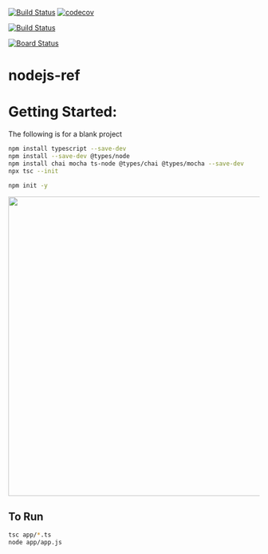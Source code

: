 


[![Build Status](https://travis-ci.org/mchirico/nodejs-ref.svg?branch=master)](https://travis-ci.org/mchirico/nodejs-ref)
[![codecov](https://codecov.io/gh/mchirico/nodejs-ref/branch/master/graph/badge.svg)](https://codecov.io/gh/mchirico/nodejs-ref)

[![Build Status](https://mchirico.visualstudio.com/nodejs-ref/_apis/build/status/mchirico.nodejs-ref?branchName=master)](https://mchirico.visualstudio.com/nodejs-ref/_build/latest?definitionId=9&branchName=master)

[![Board Status](https://dev.azure.com/mchirico/02253250-8984-422d-a891-dfaa6e9c73a5/5cd22d17-5d66-4fba-88e8-1c112608a346/_apis/work/boardbadge/1ec5f6f5-0285-4a48-8876-d92a61cf94fc?columnOptions=1)](https://dev.azure.com/mchirico/02253250-8984-422d-a891-dfaa6e9c73a5/_boards/board/t/5cd22d17-5d66-4fba-88e8-1c112608a346/Microsoft.RequirementCategory/)


# nodejs-ref


# Getting Started:

The following is for a blank project

```bash
npm install typescript --save-dev
npm install --save-dev @types/node
npm install chai mocha ts-node @types/chai @types/mocha --save-dev
npx tsc --init

npm init -y

```

<img src='https://user-images.githubusercontent.com/755710/64076328-73678880-cc91-11e9-82ba-b4fcc2050f69.png' width=600px>


## To Run

```bash
tsc app/*.ts
node app/app.js
```